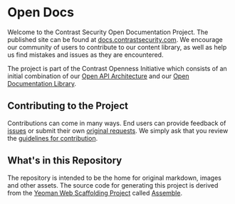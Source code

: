 # Open Docs

Welcome to the Contrast Security Open Documentation Project. The published site can be found at [docs.contrastsecurity.com](http://docs.contrastsecurity.com). We encourage our community of users to contribute to our content library, as well as help us find mistakes and issues as they are encountered.

The project is part of the Contrast Openness Initiative which consists of an initial combination of our [Open API Architecture](https://api.contrastsecurity.com) and our [Open Documentation Library](https://docs.contrastsecurity.com). 

## Contributing to the Project
Contributions can come in many ways. End users can provide feedback of [issues](https://github.com/Contrast-Security-OSS/docs/issues) or submit their own [original requests](https://github.com/Contrast-Security-OSS/docs/pulls). We simply ask that you review the [guidelines for contribution](https://docs.contrastsecurity.com/contribute.html#contribute).

## What's in this Repository
The repository is intended to be the home for original markdown, images and other assets. The source code for generating this project is derived from the [Yeoman Web Scaffolding Project](http://yeoman.io) called [Assemble](http://assemble.io/).

